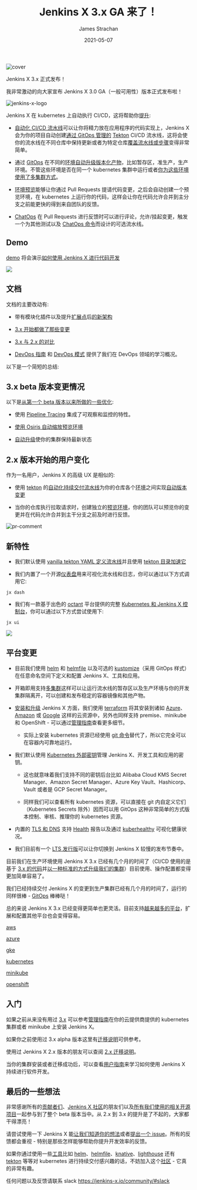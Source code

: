 ﻿---
title: Jenkins X 3.x GA 来了！  
date: 2021-05-07  
description: 介绍了 Jenkins X 3.x 发布情况，以及一些项目说明  
author: James Strachan  
translator: 0N0thing  
original: https://jenkins-x.io/blog/2021/04/15/jx-v3-ga/  
poster: cover.jpg  
tags:  
- Jenkins X  
- CI/CD  
---

![cover](cover.jpg)

Jenkins X 3.x 正式发布！

我非常激动的向大家宣布 Jenkins X 3.0 GA（一般可用性）版本正式发布啦！

![jenkins-x-logo](jenkins-x-logo.png)

Jenkins X 在 kubernetes 上自动执行 CI/CD，这将帮助你[提升](https://jenkins-x.io/v3/devops/accelerate/):

- [自动化 CI/CD 流水线](https://jenkins-x.io/v3/develop/create-project/)可以让你将精力放在应用程序的代码实现上，Jenkins X 会为你的项目自动创建[通过 GitOps 管理的](https://jenkins-x.io/blog/2021/02/25/gitops-pipelines/) [Tekton](https://github.com/tektoncd/pipeline) CI/CD 流水线，这将会使你的流水线在不同仓库中保持更新或者为特定仓库[覆盖流水线或步骤](https://jenkins-x.io/v3/develop/pipelines/catalog/#overriding-a-pipeline-step-locally)变得非常简单。

- 通过 [GitOps](https://jenkins-x.io/v3/devops/patterns/gitops/) 在不同的[环境](https://jenkins-x.io/v3/develop/environments/)[自动升级版本化产物](https://jenkins-x.io/v3/develop/environments/promotion)，比如暂存区，准生产，生产环境。不管这些环境是否在同一个 kubernetes 集群中运行或者[你为这些环境使用了多集群方式](https://jenkins-x.io/v3/admin/guides/multi-cluster/)。

- [环境预览](https://jenkins-x.io/v3/develop/environments/preview/)能够让你通过 Pull Requests 提请代码变更，之后会自动创建一个预览环境，在 kubernetes 上运行你的代码，这样会让你在代码允许合并到主分支之前能更快的得到来自团队的反馈。

- [ChatOps](https://jenkins-x.io/v3/develop/developing/#using-chatops) 在 Pull Requests 进行反馈时可以进行评论，允许/挂起变更，触发一个为其他测试以及 [ChatOps 命令](https://jenkins-x.io/v3/develop/reference/chatops/)而设计的可选流水线。

## Demo

[demo](https://jenkins-x.io/v3/develop/developing/#demo) 将会演示[如何使用 Jenkins X 进行代码开发](https://jenkins-x.io/v3/develop/developing/)

[![](http://img.youtube.com/vi/4wqwulEzseM/0.jpg)](http://www.youtube.com/watch?v=4wqwulEzseM "develop-with-jenkins-x")

## 文档

文档的主要改动有:

- 带有模块化插件以及提升[扩展点](https://jenkins-x.io/v3/about/extending/)后[的新架构](https://jenkins-x.io/v3/about/overview/)

- [3.x 开始都做了那些变更](https://jenkins-x.io/v3/about/changes/)

- [3.x 与 2.x 的对比](https://jenkins-x.io/v3/about/comparison/)

- [DevOps 指南](https://jenkins-x.io/v3/devops/) 和 [DevOps 模式](https://jenkins-x.io/v3/devops/patterns/) 提供了我们在 DevOps 领域的学习概况。

以下是一个简短的总结:

## 3.x beta 版本变更情况

以下是[从第一个 beta 版本以来所做的一些优化](https://jenkins-x.io/v3/about/changes/):

- 使用 [Pipeline Tracing](https://jenkins-x.io/blog/2021/04/08/jx3-pipeline-trace/) 集成了可观察和监控的特性。

- [使用 Osiris 自动缩放预览环境](https://jenkins-x.io/blog/2021/04/01/jx3-osiris-preview-envs/)

- [自动升级](https://jenkins-x.io/blog/2021/04/01/jx3-osiris-preview-envs/)使你的集群保持最新状态

## 2.x 版本开始的用户变化

作为一名用户，Jenkins X 的高级 UX 是相似的:

- 使用 [tekton](https://jenkins-x.io/v3/develop/pipeline-catalog/) 的[自动化持续交付流水线](https://jenkins-x.io/about/concepts/features/#automated-pipelines)为你的仓库各个[环境](https://jenkins-x.io/about/concepts/features/#environments)之间实现[自动版本变更](https://jenkins-x.io/about/concepts/features/#promotion)

- 当你的仓库执行拉取请求时，创建独立的[预览环境](https://jenkins-x.io/about/concepts/features/#preview-environments)，你的团队可以预览你的变更并在代码允许合并到主干分支之前及时进行反馈。

![pr-comment](pr-comment.png)

## 新特性

- 我们默认使用 [vanilla tekton YAML 定义流水线](https://jenkins-x.io/v3/develop/pipeline-catalog/#source-changes)并且使用 [tekton 目录](https://jenkins-x.io/v3/develop/pipeline-catalog/#adding-tasks-from-the-tekton-catalog)[加速它](https://jenkins-x.io/blog/2020/11/11/accelerate-tekton/)

- 我们内置了一个开源[仪表盘](https://jenkins-x.io/v3/develop/ui/dashboard/)用来可视化流水线和日志，你可以通过以下方式调用它:

```
jx dash
```

- 我们有一款基于出色的 [octant](https://octant.dev/) 平台提供的完整 [Kubernetes 和 Jenkins X 控制台](https://jenkins-x.io/v3/develop/ui/octant/)，你可以通过以下方式尝试使用下:

```
jx ui
```

[![](http://img.youtube.com/vi/2LCPHi0BnUg/0.jpg)](http://www.youtube.com/watch?v=2LCPHi0BnUg "")

## 平台变更

- 目前我们使用 [helm](https://helm.sh/) 和 [helmfile](https://github.com/roboll/helmfile) 以及可选的 [kustomize](https://kustomize.io/)（采用 GitOps 样式）在任意命名空间下定义和配置 Jenkins X、工具和应用。

- 开箱即用支持[多集群](https://jenkins-x.io/v3/admin/guides/multi-cluster/)这样可以让运行流水线的暂存区以及生产环境与你的开发集群隔离开，可以创建和发布稳定的容器镜像和其他产物。

- [安装和升级](https://jenkins-x.io/v3/admin/) Jenkins X 方面，我们使用  [terraform](https://www.terraform.io/) 将其安装到诸如 [Azure](https://jenkins-x.io/v3/admin/platforms/azure/)、[Amazon](https://jenkins-x.io/v3/admin/platforms/eks/) 或 [Google](https://jenkins-x.io/v3/admin/platforms/google/) 这样的云资源中，另外也同样支持 premise、minikube 和 OpenShift - 可以通过[管理指南](https://jenkins-x.io/v3/admin/)查看更多细节。

  - 实际上安装 kubernetes 资源已经使用 [git 命令](https://jenkins-x.io/v3/admin/guides/operator/)替代了，所以它完全可以在容器内可靠地运行。

- 我们默认使用 [Kubernetes 外部密钥](https://github.com/external-secrets/kubernetes-external-secrets)管理 Jenkins X、开发工具和应用的密钥。

  - 这也就意味着我们支持不同的密钥后台比如 Alibaba Cloud KMS Secret Manager、Amazon Secret Manager、Azure Key Vault、Hashicorp、Vault 或者是 GCP Secret Manager。
  
  - 同样我们可以查看所有 kubernetes 资源，可以直接在 git 内自定义它们（Kubernetes Secrets 除外）因而可以用 GitOps 这种非常简单的方式版本控制、审核、推理你的 kubernetes 资源。

- 内置的 [TLS 和 DNS](https://jenkins-x.io/v3/admin/guides/tls_dns/) 支持 [Health](https://jenkins-x.io/v3/admin/guides/health/) 报告以及通过 [kuberhealthy](https://github.com/Comcast/kuberhealthy) 可视化健康状况。

- 我们目前有一个 [LTS 发行版](https://jenkins-x.io/v3/admin/setup/upgrades/lts/)可以让你切换到 Jenkins X 较慢的发布节奏中。

目前我们在生产环境使用 Jenkins X 3.x 已经有几个月的时间了（CI/CD 使用的是基于 [3.x 的代码](https://jenkins-x.io/v3/about/overview/source/)并[以一种标准的方式升级我们的集群](https://jenkins-x.io/v3/admin/setup/upgrades/)）目前使用、操作配置都变得更加简单容易了。

我们已经持续交付 Jenkins X 的变更到生产集群已经有几个月的时间了，运行的同样很棒 - [GitOps](https://jenkins-x.io/v3/devops/patterns/gitops/) 棒棒哒！

总的来说 Jenkins X 3.x 已经变得更简单也更灵活。目前支持[越来越多的平台](https://jenkins-x.io/v3/admin/)，扩展和配置其他平台也会变得容易。

[aws](https://jenkins-x.io/v3/admin/platforms/eks/)

[azure](https://jenkins-x.io/v3/admin/platforms/azure/)

[gke](https://jenkins-x.io/v3/admin/platforms/gke/)

[kubernetes](https://jenkins-x.io/v3/admin/platforms/on-premise/)

[minikube](https://jenkins-x.io/v3/admin/platforms/minikube/)

[openshift](https://jenkins-x.io/v3/admin/platforms/openshift/)

## 入门

如果之前从来没有用过 [3.x](https://jenkins-x.io/v3/about/) 可以参考[管理指南](https://jenkins-x.io/v3/admin/)在你的云提供商提供的 kubernetes 集群或者 minikube 上安装 Jenkins X。

如果你之前使用过 3.x alpha 版本这里有[迁移说明](https://jenkins-x.io/v3/admin/guides/migrate/v3-alpha/)可供参考。

使用过 Jenkins X 2.x 版本的朋友可以查阅 [2.x 迁移说明](https://jenkins-x.io/v3/admin/guides/migrate/v2/)。

当你的集群安装或者迁移成功后，可以查看[用户指南](https://jenkins-x.io/v3/develop/)来学习如何使用 Jenkins X 持续进行软件开发。

## 最后的一些想法

非常感谢所有的[贡献者们](https://jenkins-x.io/community/#contributors)、[Jenkins X 社区](https://jenkins-x.io/community/)的朋友们以及[所有我们使用的相关开源项目](https://jenkins-x.io/v3/about/overview/projects/)一起参与到了整个 beta 版本当中。从 2.x 到 3.x 的提升是了不起的，大家都干得漂亮！

请尝试使用一下 Jenkins X 能[让我们知道你的想法](https://jenkins-x.io/community/#slack)或者[提出一个 issue](https://github.com/jenkins-x/issues)。所有的反馈都会重视 - 特别是那些怎样能够帮助你提升开发效率的反馈。

如果你通过使用一些[工具](https://jenkins-x.io/v3/about/overview/projects/)比如 [helm](https://helm.sh/)、[helmfile](https://github.com/roboll/helmfile)、[knative](https://knative.dev/)、[lighthouse](https://github.com/jenkins-x/lighthouse) 还有 [tekton](https://github.com/tektoncd/cli) 等等对 kubernetes 进行持续交付感兴趣的话，不妨加入这个[社区](https://jenkins-x.io/community/) - 它真的非常有趣。

任何问题以及反馈请联系 slack https://jenkins-x.io/community/#slack
